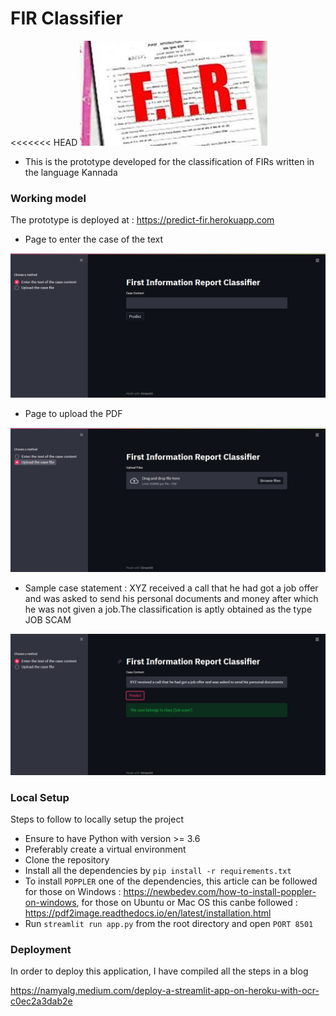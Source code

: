 # FIR Classifier

<<<<<<< HEAD
![Sample FIR](assets/fir.jpg?raw=true "FIR")

- This is the prototype developed for the classification of FIRs written in the language Kannada 


### Working model

The prototype is deployed at : https://predict-fir.herokuapp.com

- Page to enter the case of the text

![Enter Case Text](assets/text.PNG?raw=true "Case text")

- Page to upload the PDF

![Upload Case File](assets/upload.PNG?raw=true "Case file")

- Sample case statement : XYZ received a call that he had got a job offer and was asked to send his personal documents and money after which he was not given a job.The classification is aptly obtained as the type JOB SCAM

![Sample Case Text](assets/sample_case.PNG?raw=true "Sample case text")

### Local Setup

Steps to follow to locally setup the project
  - Ensure to have Python with version >= 3.6
  - Preferably create a virtual environment
  - Clone the repository
  - Install all the dependencies by ```pip install -r requirements.txt```
  - To install ```POPPLER``` one of the dependencies, this article can be followed for those on Windows : https://newbedev.com/how-to-install-poppler-on-windows, for those on Ubuntu or Mac OS this canbe followed : https://pdf2image.readthedocs.io/en/latest/installation.html
  - Run ```streamlit run app.py``` from the root directory and open ```PORT 8501```

### Deployment
 
 In order to deploy this application, I have compiled all the steps in a blog 
 
 https://namyalg.medium.com/deploy-a-streamlit-app-on-heroku-with-ocr-c0ec2a3dab2e
